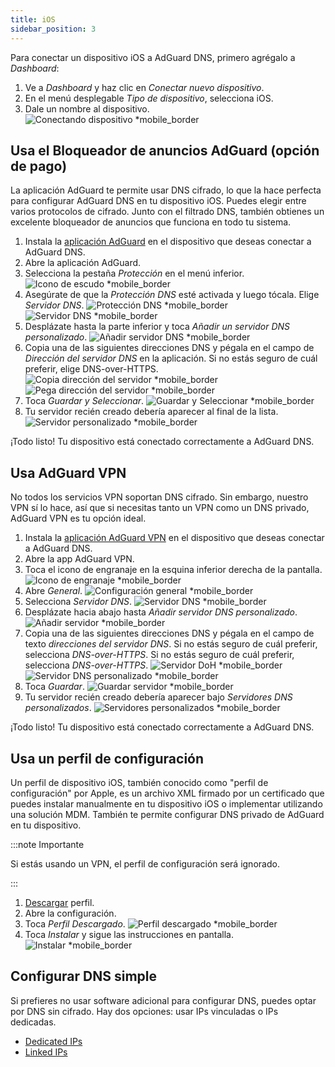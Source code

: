 ```yaml
---
title: iOS
sidebar_position: 3
---
```


Para conectar un dispositivo iOS a AdGuard DNS, primero agrégalo a _Dashboard_:

1. Ve a _Dashboard_ y haz clic en _Conectar nuevo dispositivo_.
2. En el menú desplegable _Tipo de dispositivo_, selecciona iOS.
3. Dale un nombre al dispositivo.
   ![Conectando dispositivo \*mobile\_border](https://cdn.adtidy.org/content/kb/dns/private/new_dns/connect/ios_ab/choose_ios.png)

## Usa el Bloqueador de anuncios AdGuard (opción de pago)

La aplicación AdGuard te permite usar DNS cifrado, lo que la hace perfecta para configurar AdGuard DNS en tu dispositivo iOS. Puedes elegir entre varios protocolos de cifrado. Junto con el filtrado DNS, también obtienes un excelente bloqueador de anuncios que funciona en todo tu sistema.

1. Instala la [aplicación AdGuard](https://adguard.com/adguard-ios/overview.html) en el dispositivo que deseas conectar a AdGuard DNS.
2. Abre la aplicación AdGuard.
3. Selecciona la pestaña _Protección_ en el menú inferior.
   ![Icono de escudo \*mobile\_border](https://cdn.adtidy.org/content/kb/dns/private/new_dns/connect/ios_ab/ios_step3.jpg)
4. Asegúrate de que la _Protección DNS_ esté activada y luego tócala. Elige _Servidor DNS_.
   ![Protección DNS \*mobile\_border](https://cdn.adtidy.org/content/kb/dns/private/new_dns/connect/ios_ab/ios_step4.jpg)
   ![Servidor DNS \*mobile\_border](https://cdn.adtidy.org/content/kb/dns/private/new_dns/connect/ios_ab/ios_step4_2.jpg)
5. Desplázate hasta la parte inferior y toca _Añadir un servidor DNS personalizado_.
   ![Añadir servidor DNS \*mobile\_border](https://cdn.adtidy.org/content/kb/dns/private/new_dns/connect/ios_ab/ios_step5.jpg)
6. Copia una de las siguientes direcciones DNS y pégala en el campo de _Dirección del servidor DNS_ en la aplicación. Si no estás seguro de cuál preferir, elige DNS-over-HTTPS.
   ![Copia dirección del servidor \*mobile\_border](https://cdn.adtidy.org/content/kb/dns/private/new_dns/connect/ios_ab/ios_step6_1.png)
   ![Pega dirección del servidor \*mobile\_border](https://cdn.adtidy.org/content/kb/dns/private/new_dns/connect/ios_ab/ios_step6_2.jpg)
7. Toca _Guardar y Seleccionar_.
   ![Guardar y Seleccionar \*mobile\_border](https://cdn.adtidy.org/content/kb/dns/private/new_dns/connect/ios_ab/ios_step7.jpg)
8. Tu servidor recién creado debería aparecer al final de la lista.
   ![Servidor personalizado \*mobile\_border](https://cdn.adtidy.org/content/kb/dns/private/new_dns/connect/ios_ab/ios_step8.jpg)

¡Todo listo! Tu dispositivo está conectado correctamente a AdGuard DNS.

## Usa AdGuard VPN

No todos los servicios VPN soportan DNS cifrado. Sin embargo, nuestro VPN sí lo hace, así que si necesitas tanto un VPN como un DNS privado, AdGuard VPN es tu opción ideal.

1. Instala la [aplicación AdGuard VPN](https://adguard-vpn.com/ios/overview.html) en el dispositivo que deseas conectar a AdGuard DNS.
2. Abre la app AdGuard VPN.
3. Toca el icono de engranaje en la esquina inferior derecha de la pantalla.
   ![Icono de engranaje \*mobile\_border](https://cdn.adtidy.org/content/kb/dns/private/new_dns/connect/ios_vpn/ios_step3.jpg)
4. Abre _General_.
   ![Configuración general \*mobile\_border](https://cdn.adtidy.org/content/kb/dns/private/new_dns/connect/ios_vpn/ios_step4.jpg)
5. Selecciona _Servidor DNS_.
   ![Servidor DNS \*mobile\_border](https://cdn.adtidy.org/content/kb/dns/private/new_dns/connect/ios_vpn/ios_step5.png)
6. Desplázate hacia abajo hasta _Añadir servidor DNS personalizado_.
   ![Añadir servidor \*mobile\_border](https://cdn.adtidy.org/content/kb/dns/private/new_dns/connect/ios_vpn/ios_step6.png)
7. Copia una de las siguientes direcciones DNS y pégala en el campo de texto _direcciones del servidor DNS_. Si no estás seguro de cuál preferir, selecciona _DNS-over-HTTPS_. Si no estás seguro de cuál preferir, selecciona _DNS-over-HTTPS_.
   ![Servidor DoH \*mobile\_border](https://cdn.adtidy.org/content/kb/dns/private/new_dns/connect/ios_vpn/ios_step7_1.png)
   ![Servidor DNS personalizado \*mobile\_border](https://cdn.adtidy.org/content/kb/dns/private/new_dns/connect/ios_vpn/ios_step7_2.jpg)
8. Toca _Guardar_.
   ![Guardar servidor \*mobile\_border](https://cdn.adtidy.org/content/kb/dns/private/new_dns/connect/ios_vpn/ios_step8.jpg)
9. Tu servidor recién creado debería aparecer bajo _Servidores DNS personalizados_.
   ![Servidores personalizados \*mobile\_border](https://cdn.adtidy.org/content/kb/dns/private/new_dns/connect/ios_vpn/ios_step9.png)

¡Todo listo! Tu dispositivo está conectado correctamente a AdGuard DNS.

## Usa un perfil de configuración

Un perfil de dispositivo iOS, también conocido como "perfil de configuración" por Apple, es un archivo XML firmado por un certificado que puedes instalar manualmente en tu dispositivo iOS o implementar utilizando una solución MDM. También te permite configurar DNS privado de AdGuard en tu dispositivo.

:::note Importante

Si estás usando un VPN, el perfil de configuración será ignorado.

:::

1. [Descargar](https://dns.website.agrd.dev/public_api/v1/settings/e7b499cc-94c0-4448-8404-88d11f4f51a2/doh_mobileconfig.xml) perfil.
2. Abre la configuración.
3. Toca _Perfil Descargado_.
   ![Perfil descargado \*mobile\_border](https://cdn.adtidy.org/content/kb/dns/private/new_dns/connect/ios_manual/manual_step3.png)
4. Toca _Instalar_ y sigue las instrucciones en pantalla.
   ![Instalar \*mobile\_border](https://cdn.adtidy.org/content/kb/dns/private/new_dns/connect/ios_manual/manual_step4.png)

## Configurar DNS simple

Si prefieres no usar software adicional para configurar DNS, puedes optar por DNS sin cifrado. Hay dos opciones: usar IPs vinculadas o IPs dedicadas.

- [Dedicated IPs](/private-dns/connect-devices/other-options/dedicated-ip.md)
- [Linked IPs](/private-dns/connect-devices/other-options/linked-ip.md)
